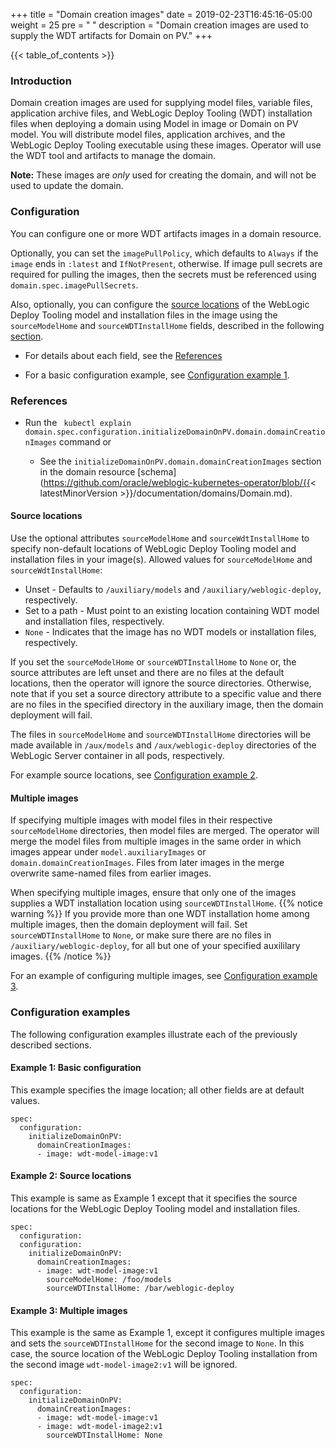 +++
title = "Domain creation images"
date = 2019-02-23T16:45:16-05:00
weight = 25
pre = "<b> </b>"
description = "Domain creation images are used to supply the WDT artifacts for Domain on PV."
+++

{{< table_of_contents >}}

### Introduction

Domain creation images are used for supplying model files, variable files,
application archive files, and WebLogic Deploy Tooling (WDT) installation files when deploying a domain using
Model in image or Domain on PV model.  You will distribute model files, application archives, and the
WebLogic Deploy Tooling executable using these images.  Operator will use the WDT tool and artifacts to
manage the domain.

**Note:**  These images are _only_ used for creating the domain, and will not be used to update the domain.

### Configuration

You can configure one or more WDT artifacts images in a domain resource.

Optionally, you can set the `imagePullPolicy`,
which defaults to `Always` if the `image` ends in `:latest` and `IfNotPresent`,
otherwise.
If image pull secrets are required for pulling the images, then the secrets must be referenced using `domain.spec.imagePullSecrets`.

Also, optionally, you can configure the [source locations](#source-locations) of the WebLogic Deploy Tooling model
and installation files in the image using the `sourceModelHome` and `sourceWDTInstallHome` fields, described in the following
[section](#source-locations).

- For details about each field, see the [References](#references)

- For a basic configuration example, see [Configuration example 1](#example-1-basic-configuration).

### References

- Run the ` kubectl explain domain.spec.configuration.initializeDomainOnPV.domain.domainCreationImages` command or

  - See the `initializeDomainOnPV.domain.domainCreationImages` section
    in the domain resource
    [schema](https://github.com/oracle/weblogic-kubernetes-operator/blob/{{< latestMinorVersion >}}/documentation/domains/Domain.md).


#### Source locations

Use the optional attributes `sourceModelHome` and
`sourceWdtInstallHome` to specify non-default locations of
WebLogic Deploy Tooling model and installation files in your image(s).
Allowed values for `sourceModelHome` and `sourceWdtInstallHome`:
- Unset - Defaults to `/auxiliary/models` and `/auxiliary/weblogic-deploy`, respectively.
- Set to a path - Must point to an existing location containing WDT model and installation files, respectively.
- `None` - Indicates that the image has no WDT models or installation files, respectively.

If you set the `sourceModelHome` or `sourceWDTInstallHome` to `None` or,
the source attributes are left unset and there are no files at the default locations,
then the operator will ignore the source directories. Otherwise,
note that if you set a source directory attribute to a specific value
and there are no files in the specified directory in the auxiliary image,
then the domain deployment will fail.

The files in `sourceModelHome` and `sourceWDTInstallHome` directories will be made available in `/aux/models`
and `/aux/weblogic-deploy` directories of the WebLogic Server container in all pods, respectively.

For example source locations, see [Configuration example 2](#example-2-source-locations).

#### Multiple images

If specifying multiple images with model files in their respective `sourceModelHome`
directories, then model files are merged.
The operator will merge the model files from multiple images in the same order in which images appear under `model.auxiliaryImages` or `domain.domainCreationImages`.
Files from later images in the merge overwrite same-named files from earlier images.

When specifying multiple images, ensure that only one of the images supplies a WDT installation location using
`sourceWDTInstallHome`.
{{% notice warning %}}
If you provide more than one WDT installation home among multiple images,
then the domain deployment will fail.
Set `sourceWDTInstallHome` to `None`, or make sure there are no files in `/auxiliary/weblogic-deploy`,
for all but one of your specified auxililary images.
{{% /notice %}}

For an example of configuring multiple images, see [Configuration example 3](#example-3-multiple-images).

### Configuration examples

The following configuration examples illustrate each of the previously described sections.

#### Example 1: Basic configuration

This example specifies the image location; all other fields are at default values.

```
spec:
  configuration:
    initializeDomainOnPV:
      domainCreationImages:
      - image: wdt-model-image:v1
```

#### Example 2: Source locations

This example is same as Example 1 except that it specifies the source locations for the WebLogic Deploy Tooling model and installation files.

```
spec:
  configuration:
  configuration:
    initializeDomainOnPV:
      domainCreationImages:
      - image: wdt-model-image:v1
        sourceModelHome: /foo/models
        sourceWDTInstallHome: /bar/weblogic-deploy
```

#### Example 3: Multiple images

This example is the same as Example 1, except it configures multiple images and sets the `sourceWDTInstallHome`
for the second image to `None`.
In this case, the source location of the WebLogic Deploy Tooling installation from the second image `wdt-model-image2:v1` will be ignored.

```
spec:
  configuration:
    initializeDomainOnPV:
      domainCreationImages:
      - image: wdt-model-image:v1
      - image: wdt-model-image2:v1
        sourceWDTInstallHome: None
```


